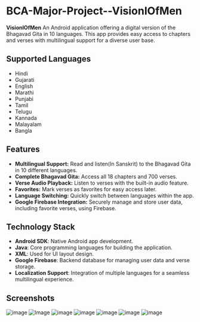 # BCA-Major-Project--VisionIOfMen
**VisionIOfMen**
An Android application offering a digital version of the Bhagavad Gita in 10 languages. This app provides easy access to chapters and verses with multilingual support for a diverse user base.

## Supported Languages
- Hindi
- Gujarati
- English
- Marathi
- Punjabi
- Tamil
- Telugu
- Kannada
- Malayalam
- Bangla

## Features
- **Multilingual Support:** Read and listen(In Sanskrit) to the Bhagavad Gita in 10 different languages.
- **Complete Bhagavad Gita:** Access all 18 chapters and 700 verses.
- **Verse Audio Playback:** Listen to verses with the built-in audio feature.
- **Favorites:** Mark verses as favorites for easy access later.
- **Language Switching:** Quickly switch between languages within the app.
- **Google Firebase Integration:** Securely manage and store user data, including favorite verses, using Firebase.

## Technology Stack
- **Android SDK**: Native Android app development.
- **Java**: Core programming languages for building the application.
- **XML**: Used for UI layout design.
- **Google Firebase**: Backend database for managing user data and verse storage.
- **Localization Support**: Integration of multiple languages for a seamless multilingual experience.


## Screenshots
![image](https://github.com/user-attachments/assets/ffb6cd99-95c9-4081-bbde-53911e403ab9)
![Image](https://github.com/user-attachments/assets/d7a349d9-4fcd-4e7b-ad26-5f26337fdc7a)
![image](https://github.com/user-attachments/assets/93664f27-d856-46da-a2ac-88e2f40c661b)
![image](https://github.com/user-attachments/assets/3d29350f-d85c-465f-baef-b0f73e45e4d4)
![image](https://github.com/user-attachments/assets/7765837f-774e-40b1-a57c-2165b3b2b883)
![image](https://github.com/user-attachments/assets/30a857c1-ef74-4fdb-9435-44723a502b24)
![image](https://github.com/user-attachments/assets/4e23672d-4a18-4d43-9d42-65d863b3e216)






